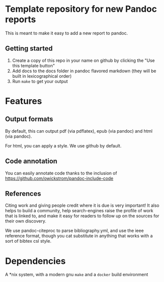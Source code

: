 # Template repository for new Pandoc reports

This is meant to make it easy to add a new report to pandoc.

## Getting started

1. Create a copy of this repo in your name on github by clicking the "Use this template button" 
1. Add docs to the docs folder in pandoc flavored markdown (they will be built in lexicographical order)
1. Run `make` to get your output

# Features

## Output formats

By default, this can output pdf (via pdflatex), epub (via pandoc) and html (via pandoc).

For html, you can apply a style. We use github by default.

## Code annotation

You can easily annotate code thanks to the inclusion of https://github.com/owickstrom/pandoc-include-code

## References

Citing work and giving people credit where it is due is very important! It also helps to build a community, help search-engines raise the profile of work that is linked to, and make it easy for readers to follow up on the sources for their own discovery.

We use pandoc-citeproc to parse bibliography.yml, and use the ieee reference format, though you cat substitute in anything that works with a sort of bibtex csl style.

# Dependencies

A \*nix system, with a modern gnu `make` and a `docker` build environment
